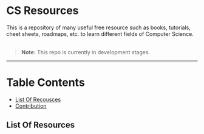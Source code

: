 # CS Resources
This is a repository of many useful free resource such as books,  tutorials, cheet sheets, roadmaps, etc. to learn different fields of Computer Science.<br><br>

> **Note:** This repo is currently in development stages.
---
# Table Contents
- [List Of Recousces](list-of-resources)
- [Contribution](contribution)
## List Of Resources